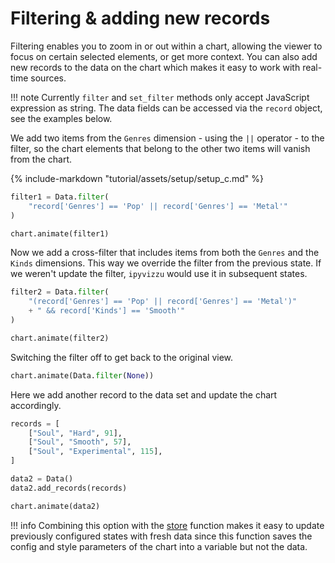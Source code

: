 # Filtering & adding new records

Filtering enables you to zoom in or out within a chart, allowing the viewer to
focus on certain selected elements, or get more context. You can also add new
records to the data on the chart which makes it easy to work with real-time
sources.

!!! note
    Currently `filter` and `set_filter` methods only accept JavaScript
    expression as string. The data fields can be accessed via the `record`
    object, see the examples below.

We add two items from the `Genres` dimension - using the `||` operator - to the
filter, so the chart elements that belong to the other two items will vanish
from the chart.

<div id="tutorial_01"></div>

{% include-markdown "tutorial/assets/setup/setup_c.md" %}

```python
filter1 = Data.filter(
    "record['Genres'] == 'Pop' || record['Genres'] == 'Metal'"
)

chart.animate(filter1)
```

Now we add a cross-filter that includes items from both the `Genres` and the
`Kinds` dimensions. This way we override the filter from the previous state. If
we weren't update the filter, `ipyvizzu` would use it in subsequent states.

<div id="tutorial_02"></div>

```python
filter2 = Data.filter(
    "(record['Genres'] == 'Pop' || record['Genres'] == 'Metal')"
    + " && record['Kinds'] == 'Smooth'"
)

chart.animate(filter2)
```

Switching the filter off to get back to the original view.

<div id="tutorial_03"></div>

```python
chart.animate(Data.filter(None))
```

Here we add another record to the data set and update the chart accordingly.

<div id="tutorial_04"></div>

```python
records = [
    ["Soul", "Hard", 91],
    ["Soul", "Smooth", 57],
    ["Soul", "Experimental", 115],
]

data2 = Data()
data2.add_records(records)

chart.animate(data2)
```

!!! info
    Combining this option with the [store](./shorthands_store.md) function makes
    it easy to update previously configured states with fresh data since this
    function saves the config and style parameters of the chart into a variable
    but not the data.

<script src="../filter_add_new_records.js"></script>
